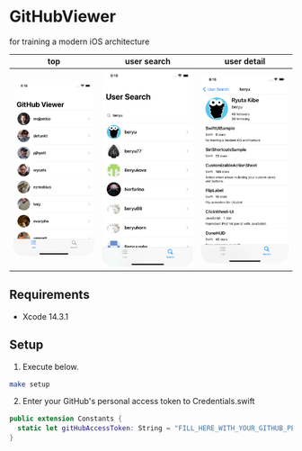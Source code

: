 # GitHubViewer
for training a modern iOS architecture

| top | user search | user detail |
| --- | --- | --- |
| ![top](Assets/top.png) | ![user search](Assets/user_search.png) | ![user detail](Assets/user_detail.png) |

## Requirements
- Xcode 14.3.1

## Setup
1. Execute below.

```sh
make setup
```

2. Enter your GitHub's personal access token to Credentials.swift

```swift
public extension Constants {
  static let gitHubAccessToken: String = "FILL_HERE_WITH_YOUR_GITHUB_PERSONAL_ACCESS_TOKEN"
}
```
